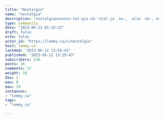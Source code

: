 ```yaml
---
title: "Nostalgia" 
name: "nostalgia"
description: "nostalgianounnos·tal·gia nä-ˈstal-jə  nə-,  also  nȯ-, nō-; nə-ˈstäl-1: a wistful or excessively sentimental yearning for return to or of some past period or irrecoverable conditionalso : something that evokes nostalgia"
type: community
date: "2023-06-23 01:19:32"
draft: false
nsfw: false
actor_id: "https://lemmy.ca/c/nostalgia"
host: lemmy.ca
lastmod: "2023-06-12 13:56:42"
published: "2023-06-12 13:29:43"
subscribers: 136
posts: 16
comments: 27
weight: 16
dau: 1
wau: 8
mau: 19
instances:
- "lemmy_ca"
tags: 
- "lemmy_ca"

---
```

